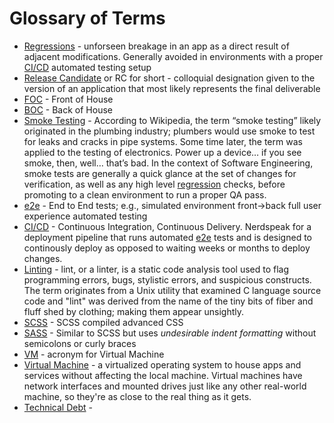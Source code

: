 # Glossary of Terms

* [Regressions]() - unforseen breakage in an app as a direct result of adjacent modifications. Generally avoided in environments with a proper [CI/CD](#cicd) automated testing setup
* [Release Candidate]() or RC for short - colloquial designation given to the version of an application that most likely represents the final deliverable
* [FOC]() - Front of House
* [BOC]() - Back of House
* [Smoke Testing]() - According to Wikipedia, the term “smoke testing” likely originated in the plumbing industry; plumbers would use smoke to test for leaks and cracks in pipe systems. Some time later, the term was applied to the testing of electronics. Power up a device… if you see smoke, then, well… that’s bad. In the context of Software Engineering, smoke tests are generally a quick glance at the set of changes for verification, as well as any high level [regression](#regressions) checks, before promoting to a clean environment to run a proper QA pass.
* [e2e]() - End to End tests; e.g., simulated environment front->back full user experience automated testing
* [CI/CD]() - Continuous Integration, Continuous Delivery. Nerdspeak for a deployment pipeline that runs automated [e2e](#e2e) tests and is designed to continously deploy as opposed to waiting weeks or months to deploy changes.
* [Linting]() - lint, or a linter, is a static code analysis tool used to flag programming errors, bugs, stylistic errors, and suspicious constructs. The term originates from a Unix utility that examined C language source code and "lint" was derived from the name of the tiny bits of fiber and fluff shed by clothing; making them appear unsightly.
* [SCSS]() - SCSS compiled advanced CSS
* [SASS]() - Similar to SCSS but uses *undesirable indent formatting* without semicolons or curly braces
* [VM]() - acronym for Virtual Machine
* [Virtual Machine]() - a virtualized operating system to house apps and services without affecting the local machine. Virtual machines have network interfaces and mounted drives just like any other real-world machine, so they're as close to the real thing as it gets.
* [Technical Debt]() -
